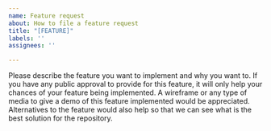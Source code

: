 ```yaml
---
name: Feature request
about: How to file a feature request
title: "[FEATURE]"
labels: ''
assignees: ''

---
```


Please describe the feature you want to implement and why you want to. If you have any public approval to provide for this feature, it will only help your chances of your feature being implemented. A wireframe or any type of media to give a demo of this feature implemented would be appreciated. Alternatives to the feature would also help so that we can see what is the best solution for the repository.
